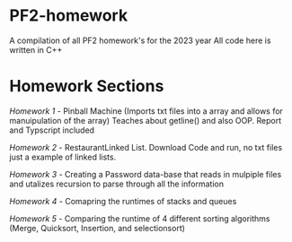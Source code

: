 # PF2-homework
A compilation of all PF2 homework's for the 2023 year
All code here is written in C++
# Homework Sections 
*Homework 1* - Pinball Machine (Imports txt files into a array and allows for manuipulation of the array) Teaches about getline() and <fstream> also OOP. Report and Typscript included 

*Homework 2* - RestaurantLinked List. Download Code and run, no txt files just a example of linked lists. 

*Homework 3* - Creating a Password data-base that reads in mulpiple files and utalizes recursion to parse through all the information 

*Homework 4* - Comapring the runtimes of stacks and queues

*Homework 5* - Comparing the runtime of 4 different sorting algorithms (Merge, Quicksort, Insertion, and selectionsort)
